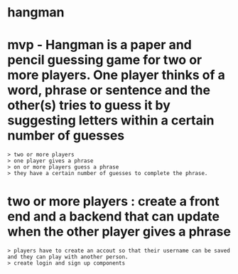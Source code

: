 # hangman
# mvp - Hangman is a paper and pencil guessing game for two or more players. One player thinks of a word, phrase or sentence and the other(s) tries to guess it by suggesting letters within a certain number of guesses

    > two or more players
    > one player gives a phrase
    > on or more players guess a phrase
    > they have a certain number of guesses to complete the phrase.

# two or more players : create a front end and a backend that can update when the other player gives a phrase
    > players have to create an accout so that their username can be saved and they can play with another person.
    > create login and sign up components